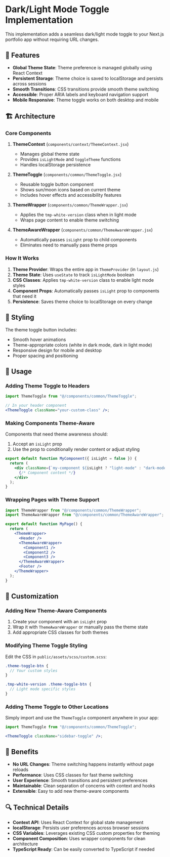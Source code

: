 # Dark/Light Mode Toggle Implementation

This implementation adds a seamless dark/light mode toggle to your Next.js portfolio app without requiring URL changes.

## 🎯 Features

- **Global Theme State**: Theme preference is managed globally using React Context
- **Persistent Storage**: Theme choice is saved to localStorage and persists across sessions
- **Smooth Transitions**: CSS transitions provide smooth theme switching
- **Accessible**: Proper ARIA labels and keyboard navigation support
- **Mobile Responsive**: Theme toggle works on both desktop and mobile

## 🏗️ Architecture

### Core Components

1. **ThemeContext** (`components/context/ThemeContext.jsx`)

   - Manages global theme state
   - Provides `isLightMode` and `toggleTheme` functions
   - Handles localStorage persistence

2. **ThemeToggle** (`components/common/ThemeToggle.jsx`)

   - Reusable toggle button component
   - Shows sun/moon icons based on current theme
   - Includes hover effects and accessibility features

3. **ThemeWrapper** (`components/common/ThemeWrapper.jsx`)

   - Applies the `tmp-white-version` class when in light mode
   - Wraps page content to enable theme switching

4. **ThemeAwareWrapper** (`components/common/ThemeAwareWrapper.jsx`)
   - Automatically passes `isLight` prop to child components
   - Eliminates need to manually pass theme props

### How It Works

1. **Theme Provider**: Wraps the entire app in `ThemeProvider` (in `layout.js`)
2. **Theme State**: Uses `useState` to track `isLightMode` boolean
3. **CSS Classes**: Applies `tmp-white-version` class to enable light mode styles
4. **Component Props**: Automatically passes `isLight` prop to components that need it
5. **Persistence**: Saves theme choice to localStorage on every change

## 🎨 Styling

The theme toggle button includes:

- Smooth hover animations
- Theme-appropriate colors (white in dark mode, dark in light mode)
- Responsive design for mobile and desktop
- Proper spacing and positioning

## 📱 Usage

### Adding Theme Toggle to Headers

```jsx
import ThemeToggle from "@/components/common/ThemeToggle";

// In your header component
<ThemeToggle className="your-custom-class" />;
```

### Making Components Theme-Aware

Components that need theme awareness should:

1. Accept an `isLight` prop
2. Use the prop to conditionally render content or adjust styling

```jsx
export default function MyComponent({ isLight = false }) {
  return (
    <div className={`my-component ${isLight ? "light-mode" : "dark-mode"}`}>
      {/* Component content */}
    </div>
  );
}
```

### Wrapping Pages with Theme Support

```jsx
import ThemeWrapper from "@/components/common/ThemeWrapper";
import ThemeAwareWrapper from "@/components/common/ThemeAwareWrapper";

export default function MyPage() {
  return (
    <ThemeWrapper>
      <Header />
      <ThemeAwareWrapper>
        <Component1 />
        <Component2 />
        <Component3 />
      </ThemeAwareWrapper>
      <Footer />
    </ThemeWrapper>
  );
}
```

## 🔧 Customization

### Adding New Theme-Aware Components

1. Create your component with an `isLight` prop
2. Wrap it with `ThemeAwareWrapper` or manually pass the theme state
3. Add appropriate CSS classes for both themes

### Modifying Theme Toggle Styling

Edit the CSS in `public/assets/scss/custom.scss`:

```scss
.theme-toggle-btn {
  // Your custom styles
}

.tmp-white-version .theme-toggle-btn {
  // Light mode specific styles
}
```

### Adding Theme Toggle to Other Locations

Simply import and use the `ThemeToggle` component anywhere in your app:

```jsx
import ThemeToggle from "@/components/common/ThemeToggle";

<ThemeToggle className="sidebar-toggle" />;
```

## 🚀 Benefits

- **No URL Changes**: Theme switching happens instantly without page reloads
- **Performance**: Uses CSS classes for fast theme switching
- **User Experience**: Smooth transitions and persistent preferences
- **Maintainable**: Clean separation of concerns with context and hooks
- **Extensible**: Easy to add new theme-aware components

## 🔍 Technical Details

- **Context API**: Uses React Context for global state management
- **localStorage**: Persists user preferences across browser sessions
- **CSS Variables**: Leverages existing CSS custom properties for theming
- **Component Composition**: Uses wrapper components for clean architecture
- **TypeScript Ready**: Can be easily converted to TypeScript if needed
